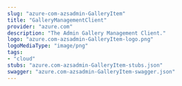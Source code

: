 ```yaml
---
slug: "azure-com-azsadmin-GalleryItem"
title: "GalleryManagementClient"
provider: "azure.com"
description: "The Admin Gallery Management Client."
logo: "azure.com-azsadmin-GalleryItem-logo.png"
logoMediaType: "image/png"
tags:
- "cloud"
stubs: "azure.com-azsadmin-GalleryItem-stubs.json"
swagger: "azure.com-azsadmin-GalleryItem-swagger.json"
---
```

